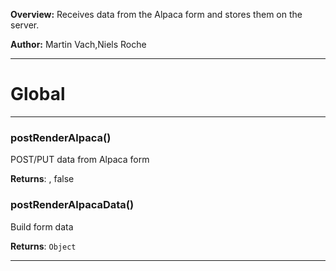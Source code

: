 **Overview:** Receives data from the Alpaca form and stores them on the server.



**Author:** Martin Vach,Niels Roche




* * *

# Global





* * *

### postRenderAlpaca() 

POST/PUT data from Alpaca form

**Returns**: , false


### postRenderAlpacaData() 

Build form data

**Returns**: `Object`



* * *
